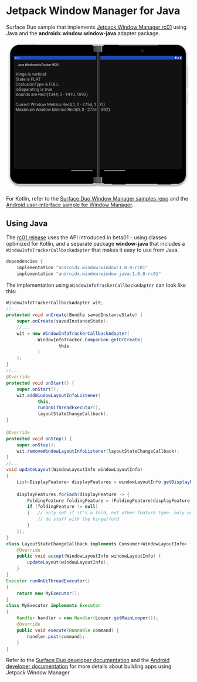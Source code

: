 # Jetpack Window Manager for Java

Surface Duo sample that implements [Jetpack Window Manager rc01](https://developer.android.com/jetpack/androidx/releases/window#window-1.0.0-rc01) using Java and the **androidx.window:window-java** adapter package.

![Surface Duo running sample that shows window manager data using Java](Screenshots/winmgr-java-framed.png)

For Kotlin, refer to the [Surface Duo Window Manager samples repo](https://github.com/microsoft/surface-duo-window-manager-samples) and the [Android user-interface sample for Window Manager](https://github.com/android/user-interface-samples/tree/master/WindowManager).

## Using Java

The [rc01 release](https://developer.android.com/jetpack/androidx/releases/window#window-1.0.0-rc01) uses the API introduced in beta01 - using classes optimized for Kotlin, and a separate package **window-java** that includes a `WindowInfoTrackerCallbackAdapter` that makes it easy to use from Java.

```gradle
dependencies {
    implementation "androidx.window:window:1.0.0-rc01"
    implementation "androidx.window:window-java:1.0.0-rc01"
```

The implementation using `WindowInfoTrackerCallbackAdapter` can look like this:

```java
WindowInfoTrackerCallbackAdapter wit;
//...
protected void onCreate(Bundle savedInstanceState) {
    super.onCreate(savedInstanceState);
    //...
    wit = new WindowInfoTrackerCallbackAdapter(
            WindowInfoTracker.Companion.getOrCreate(
                    this
            )
    );
}
//...
@Override
protected void onStart() {
    super.onStart();
    wit.addWindowLayoutInfoListener(
            this,
            runOnUiThreadExecutor(), 
            layoutStateChangeCallback);
}

@Override
protected void onStop() {
    super.onStop();
    wit.removeWindowLayoutInfoListener(layoutStateChangeCallback);
}
//...
void updateLayout(WindowLayoutInfo windowLayoutInfo)
{
    List<DisplayFeature> displayFeatures = windowLayoutInfo.getDisplayFeatures();

    displayFeatures.forEach(displayFeature -> {
        FoldingFeature foldingFeature = (FoldingFeature)displayFeature;
        if (foldingFeature != null)
        {   // only set if it's a fold, not other feature type. only works for single-fold devices.
            // do stuff with the hinge/fold
        }
    });
}
class LayoutStateChangeCallback implements Consumer<WindowLayoutInfo> {
    @Override
    public void accept(WindowLayoutInfo windowLayoutInfo) {
        updateLayout(windowLayoutInfo);
    }
}
Executor runOnUiThreadExecutor()
{
    return new MyExecutor();
}
class MyExecutor implements Executor
{
    Handler handler = new Handler(Looper.getMainLooper());
    @Override
    public void execute(Runnable command) {
        handler.post(command);
    }
}
```

Refer to the [Surface Duo developer documentation](https://docs.microsoft.com/dual-screen/android/jetpack/window-manager/) and the [Android developer documentation](https://developer.android.com/jetpack/androidx/releases/window) for more details about building apps using Jetpack Window Manager.

